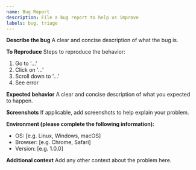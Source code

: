 ```yaml
---
name: Bug Report
description: File a bug report to help us improve
labels: bug, triage
---
```


**Describe the bug**
A clear and concise description of what the bug is.

**To Reproduce**
Steps to reproduce the behavior:
1. Go to '...'
2. Click on '...'
3. Scroll down to '...'
4. See error

**Expected behavior**
A clear and concise description of what you expected to happen.

**Screenshots**
If applicable, add screenshots to help explain your problem.

**Environment (please complete the following information):**
- OS: [e.g. Linux, Windows, macOS]
- Browser: [e.g. Chrome, Safari]
- Version: [e.g. 1.0.0]

**Additional context**
Add any other context about the problem here.

